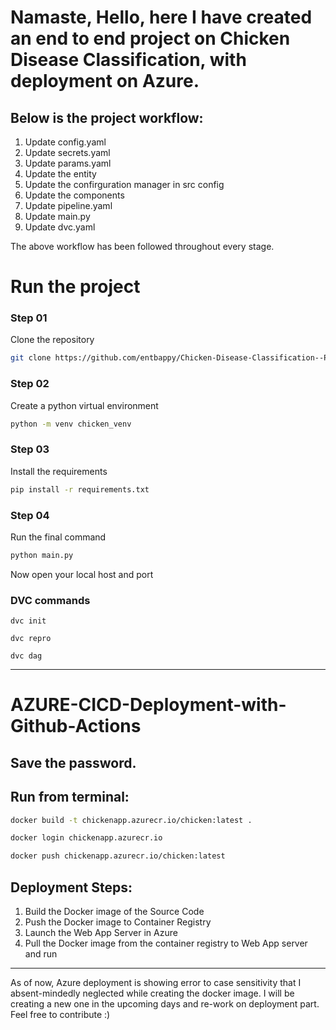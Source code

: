 # Namaste, Hello, here I have created an end to end project on Chicken Disease Classification, with deployment on Azure.

## Below is the project workflow:

1. Update config.yaml
2. Update secrets.yaml
3. Update params.yaml
4. Update the entity
5. Update the confirguration manager in src config
6. Update the components
7. Update pipeline.yaml
8. Update main.py
9. Update dvc.yaml

The above workflow has been followed throughout every stage.

# Run the project

### Step 01
Clone the repository
```bash
git clone https://github.com/entbappy/Chicken-Disease-Classification--Project
```

### Step 02
Create a python virtual environment
```bash
python -m venv chicken_venv
```

### Step 03
Install the requirements
```bash
pip install -r requirements.txt
```

### Step 04
Run the final command
```bash
python main.py
```

Now open your local host and port

### DVC commands
```
dvc init
```
```
dvc repro
```
```
dvc dag
```

-----------------------------------------------------------------

# AZURE-CICD-Deployment-with-Github-Actions

## Save the password.

## Run from terminal:
```bash
docker build -t chickenapp.azurecr.io/chicken:latest .
```
```bash
docker login chickenapp.azurecr.io
```
```bash
docker push chickenapp.azurecr.io/chicken:latest
```

## Deployment Steps:

1. Build the Docker image of the Source Code
2. Push the Docker image to Container Registry
3. Launch the Web App Server in Azure 
4. Pull the Docker image from the container registry to Web App server and run

-------------------------------------------------------------------

As of now, Azure deployment is showing error to case sensitivity that I absent-mindedly neglected while creating the docker image. I will be creating a new one in the upcoming days and re-work on deployment part.
Feel free to contribute :)
